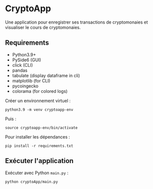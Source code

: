 # CryptoApp

Une application pour enregistrer ses transactions de cryptomonaies et visualiser le cours de cryptomonaies.


## Requirements

 * Python3.9+
 * PySide6 (GUI)
 * click (CLI)
 * pandas
 * tabulate (display dataframe in cli)
 * matplotlib (for CLI)
 * pycoingecko
 * colorama (for colored logs)

Créer un environnement virtuel :

```
python3.9 -m venv cryptoapp-env
```

Puis :

```
source cryptoapp-env/bin/activate
```

Pour installer les dépendances :

```
pip install -r requirements.txt
```

## Exécuter l'application

Exécuter avec Python `main.py` :

```
python cryptoApp/main.py
```
